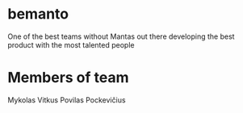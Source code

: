 # bemanto
One of the best teams without Mantas out there developing the best product with the most talented people

# Members of team

Mykolas Vitkus
Povilas Pockevičius
